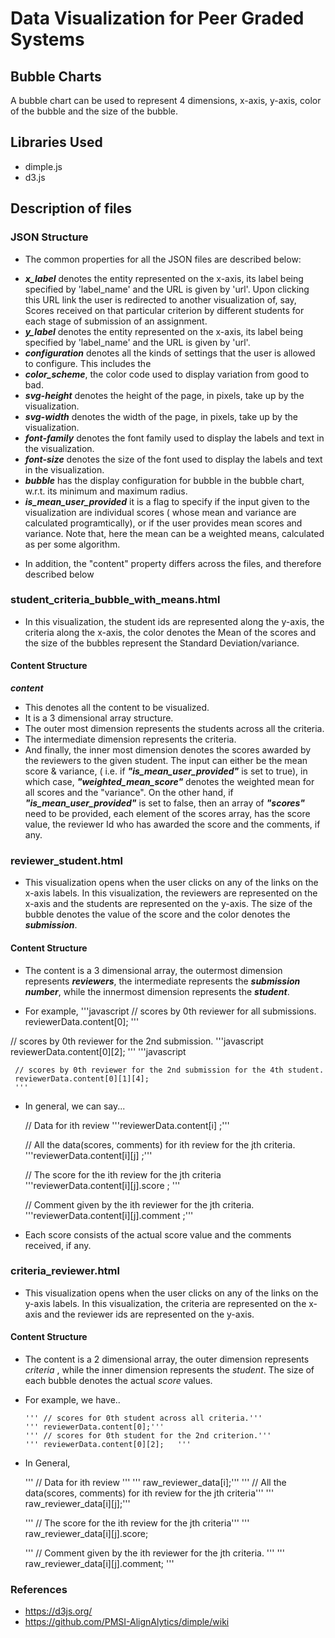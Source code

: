 # Data Visualization for Peer Graded Systems

## Bubble Charts
A bubble chart can be used to represent 4 dimensions, x-axis, y-axis, color of the bubble and the size of the bubble.

## Libraries Used
* dimple.js
* d3.js
## Description of files

### JSON Structure

- The common properties for all the JSON files are described below:

 * <b><em>x_label</em></b> denotes the entity represented on the x-axis, its label being specified by 'label_name' and the URL is given by 'url'. Upon clicking this URL link the user is redirected to another visualization of, say, Scores received on that particular criterion by different students for each stage of submission of an assignment.   
  * <b><em>y_label</em></b> denotes the entity represented on the x-axis, its label being specified by 'label_name' and the URL is given by 'url'.
  * <b><em>configuration</em></b> denotes all the kinds of settings that the user is allowed to configure. This includes the 
  * <b><em>color_scheme</em></b>, the color code used to display variation from good to bad.
  * <b><em>svg-height</em></b> denotes the height of the page, in pixels, take up by the visualization.
  * <b><em>svg-width</em></b> denotes the width of the page, in pixels, take up by the visualization.
  * <b><em>font-family</em></b> denotes the font family used to display the labels and text in the visualization.
  * <b><em>font-size</em></b> denotes the size of the font used to display the labels and text in the visualization.
  * <b><em>bubble</em></b> has the display configuration for bubble in the bubble chart, w.r.t. its minimum and maximum radius.
  * <b><em>is_mean_user_provided</em></b> it is a flag to specify if the input given to the visualization are individual scores ( whose mean and variance are calculated programtically), or if the user provides mean scores and variance. Note that, here the mean can be a weighted means, calculated as per some algorithm.

- In addition, the "content" property differs across the files, and therefore described below

### student_criteria_bubble_with_means.html 
-  In this visualization, the student ids are represented along the y-axis, the criteria along the x-axis, the color denotes the Mean of the scores and the size of the bubbles represent the Standard Deviation/variance. 

#### Content Structure
 
  <b><em>content</em></b>
  - This denotes all the content to be visualized.
  - It is a 3 dimensional array structure.
  - The outer most dimension represents the students across all the criteria.
  - The intermediate dimension represents the criteria. 
  - And finally, the inner most dimension denotes the scores awarded by the reviewers to the given student. The input can either be the mean score & variance, ( i.e. if <b><em>"is_mean_user_provided"</em></b> is set to true), in which case, <em><b>"weighted_mean_score"</b></em> denotes the weighted mean for all scores and the "variance". On the other hand, if <b><em>"is_mean_user_provided"</em></b> is set to false, then an array of <b><em>"scores"</em></b> need to be provided, each element of the scores array, has the score value, the reviewer Id who has awarded the score and the comments, if any.
    

### reviewer_student.html
- This visualization opens when the user clicks on any of the links on the x-axis labels. In this visualization, the reviewers are represented on the x-axis and the students are represented on the y-axis. The size of the bubble denotes the value of the score and the color denotes the <b><em>submission</em></b>.

#### Content Structure
- The content is a 3 dimensional array, the outermost dimension represents <b><em>reviewers</em></b>, the intermediate represents the <b><em>submission number</em></b>,  while the innermost dimension represents the <b><em>student</em></b>. 

- For example,
'''javascript
     // scores by 0th reviewer for all submissions.
     reviewerData.content[0];
 '''
 
//      scores by 0th reviewer for the 2nd submission.
 '''javascript
 reviewerData.content[0][2]; 
     '''
     '''javascript

     // scores by 0th reviewer for the 2nd submission for the 4th student.
     reviewerData.content[0][1][4];
     '''
- In general, we can say...

    // Data for ith review
     '''reviewerData.content[i] ;'''
      
    // All the data(scores, comments) for ith review for the jth criteria.
     '''reviewerData.content[i][j] ;'''
       
    // The score for the ith review for the jth criteria
     '''reviewerData.content[i][j].score ; '''
       
    // Comment given by the ith reviewer for the jth criteria.
     '''reviewerData.content[i][j].comment ;'''

- Each score consists of the actual score value and the comments received, if any.


### criteria_reviewer.html
- This visualization opens when the user clicks on any of the links on the y-axis labels. In this visualization, the criteria are represented on the x-axis and the reviewer ids are represented on the y-axis. 

#### Content Structure
 - The content is a 2 dimensional array, the outer dimension represents <em>criteria</em> , while the inner dimension represents the <em>student</em>. The size of each bubble denotes the actual <em>score</em> values.
    
 - For example, we have..
 
       ''' // scores for 0th student across all criteria.'''
       ''' reviewerData.content[0];'''
       ''' // scores for 0th student for the 2nd criterion.'''
       ''' reviewerData.content[0][2];   '''
 
 - In General,

    ''' // Data for ith review '''
    ''' raw_reviewer_data[i];'''
    ''' // All the data(scores, comments) for ith review for the jth criteria'''
    ''' raw_reviewer_data[i][j];'''
       
    ''' // The score for the ith review for the jth criteria'''
    ''' raw_reviewer_data[i][j].score;
       
    ''' // Comment given by the ith reviewer for the jth criteria. '''
    ''' raw_reviewer_data[i][j].comment; '''
  
### References 
* https://d3js.org/
* https://github.com/PMSI-AlignAlytics/dimple/wiki

